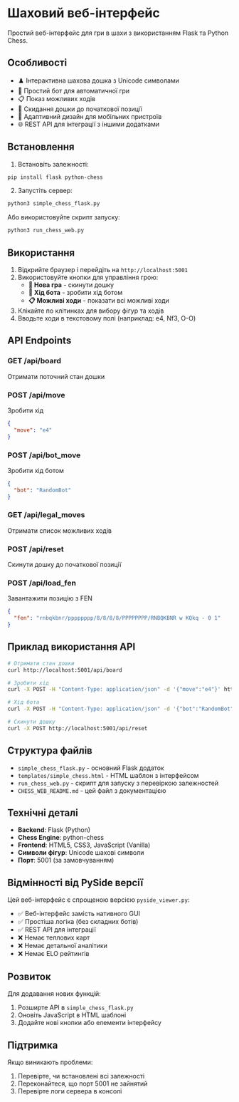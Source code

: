 # Шаховий веб-інтерфейс

Простий веб-інтерфейс для гри в шахи з використанням Flask та Python Chess.

## Особливості

- ♟️ Інтерактивна шахова дошка з Unicode символами
- 🤖 Простий бот для автоматичної гри
- 📋 Показ можливих ходів
- 🔄 Скидання дошки до початкової позиції
- 📱 Адаптивний дизайн для мобільних пристроїв
- 🌐 REST API для інтеграції з іншими додатками

## Встановлення

1. Встановіть залежності:
```bash
pip install flask python-chess
```

2. Запустіть сервер:
```bash
python3 simple_chess_flask.py
```

Або використовуйте скрипт запуску:
```bash
python3 run_chess_web.py
```

## Використання

1. Відкрийте браузер і перейдіть на `http://localhost:5001`
2. Використовуйте кнопки для управління грою:
   - **🔄 Нова гра** - скинути дошку
   - **🤖 Хід бота** - зробити хід ботом
   - **📋 Можливі ходи** - показати всі можливі ходи
3. Клікайте по клітинках для вибору фігур та ходів
4. Вводьте ходи в текстовому полі (наприклад: e4, Nf3, O-O)

## API Endpoints

### GET /api/board
Отримати поточний стан дошки

### POST /api/move
Зробити хід
```json
{
  "move": "e4"
}
```

### POST /api/bot_move
Зробити хід ботом
```json
{
  "bot": "RandomBot"
}
```

### GET /api/legal_moves
Отримати список можливих ходів

### POST /api/reset
Скинути дошку до початкової позиції

### POST /api/load_fen
Завантажити позицію з FEN
```json
{
  "fen": "rnbqkbnr/pppppppp/8/8/8/8/PPPPPPPP/RNBQKBNR w KQkq - 0 1"
}
```

## Приклад використання API

```bash
# Отримати стан дошки
curl http://localhost:5001/api/board

# Зробити хід
curl -X POST -H "Content-Type: application/json" -d '{"move":"e4"}' http://localhost:5001/api/move

# Хід бота
curl -X POST -H "Content-Type: application/json" -d '{"bot":"RandomBot"}' http://localhost:5001/api/bot_move

# Скинути дошку
curl -X POST http://localhost:5001/api/reset
```

## Структура файлів

- `simple_chess_flask.py` - основний Flask додаток
- `templates/simple_chess.html` - HTML шаблон з інтерфейсом
- `run_chess_web.py` - скрипт для запуску з перевіркою залежностей
- `CHESS_WEB_README.md` - цей файл з документацією

## Технічні деталі

- **Backend**: Flask (Python)
- **Chess Engine**: python-chess
- **Frontend**: HTML5, CSS3, JavaScript (Vanilla)
- **Символи фігур**: Unicode шахові символи
- **Порт**: 5001 (за замовчуванням)

## Відмінності від PySide версії

Цей веб-інтерфейс є спрощеною версією `pyside_viewer.py`:
- ✅ Веб-інтерфейс замість нативного GUI
- ✅ Простіша логіка (без складних ботів)
- ✅ REST API для інтеграції
- ❌ Немає теплових карт
- ❌ Немає детальної аналітики
- ❌ Немає ELO рейтингів

## Розвиток

Для додавання нових функцій:
1. Розширте API в `simple_chess_flask.py`
2. Оновіть JavaScript в HTML шаблоні
3. Додайте нові кнопки або елементи інтерфейсу

## Підтримка

Якщо виникають проблеми:
1. Перевірте, чи встановлені всі залежності
2. Переконайтеся, що порт 5001 не зайнятий
3. Перевірте логи сервера в консолі